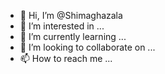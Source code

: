 - 👋 Hi, I’m @Shimaghazala
- 👀 I’m interested in ...
- 🌱 I’m currently learning ...
- 💞️ I’m looking to collaborate on ...
- 📫 How to reach me ...

<!---
Shimaghazala/Shimaghazala is a ✨ special ✨ repository because its `README.md` (this file) appears on your GitHub profile.
You can click the Preview link to take a look at your changes.
--->
